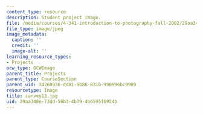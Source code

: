 ```yaml
---
content_type: resource
description: Student project image.
file: /media/courses/4-341-introduction-to-photography-fall-2002/29aa348e73dd58b34b794b6595f0924b_carvey13.jpg
file_type: image/jpeg
image_metadata:
  caption: ''
  credit: ''
  image-alt: ''
learning_resource_types:
- Projects
ocw_type: OCWImage
parent_title: Projects
parent_type: CourseSection
parent_uid: 34260936-dd81-9b86-831b-996996bc9909
resourcetype: Image
title: carvey13.jpg
uid: 29aa348e-73dd-58b3-4b79-4b6595f0924b
---
```

